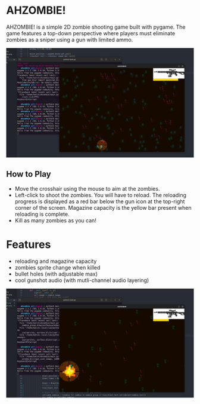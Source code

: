# AHZOMBIE!

AHZOMBIE! is a simple 2D zombie shooting game built with pygame.
The game features a top-down perspective where players must 
eliminate zombies as a sniper using a gun with limited ammo.

![Game Screenshot](game_screenshot_1.png)

## How to Play

- Move the crosshair using the mouse to aim at the zombies.
- Left-click to shoot the zombies. You will have to reload.
The reloading progress is displayed as a red bar below the gun 
icon at the top-right corner of the screen. Magazine capacity 
is the yellow bar present when reloading is complete. 
- Kill as many zombies as you can!

# Features
- reloading and magazine capacity
- zombies sprite change when killed
- bullet holes (with adjustable max)
- cool gunshot audio (with mutli-channel audio layering)

![Game Screenshot with Crosshair](game_screenshot_2.png)